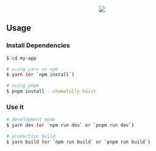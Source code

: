 <p align="center"><img src="https://i.imgur.com/PpoDlNW.png"></p>

## Usage

### Install Dependencies

```bash
$ cd my-app

# using yarn or npm
$ yarn (or `npm install`)

# using pnpm
$ pnpm install --shamefully-hoist
```

### Use it

```bash
# development mode
$ yarn dev (or `npm run dev` or `pnpm run dev`)

# production build
$ yarn build (or `npm run build` or `pnpm run build`)
```
